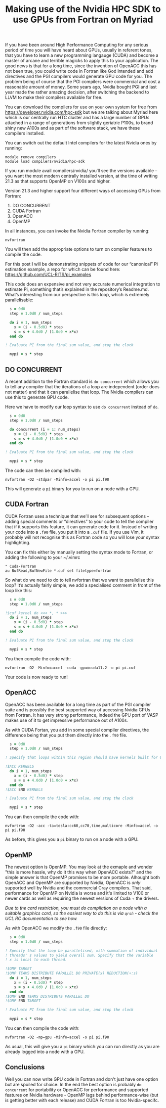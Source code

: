 ﻿---
layout: post
title: Making use of the Nvidia HPC SDK to use GPUs from Fortran on Myriad
---

If you have been around High Performance Computing for any serious period of time you will have heard about GPUs, usually in referent tones, that you have to learn a new programming langauge (CUDA) and become a master of arcane and terrible magicks to apply this to your application.  The good news is that for a long time, since the invention of OpenACC this has not been true, you could write code in Fortran like God intended and add directives and the PGI compilers would generate GPU code for you.  The problem being of course that the PGI compilers were commercial and cost a reasonable amount of money.  Some years ago, Nvidia bought PGI and last year made the rather amazing decision, after switching the backend to LLVM to make their compilers available for free.

You can download the compilers for use on your own system for free from https://developer.nvidia.com/hpc-sdk but we are talking about Myriad here which is our centrally run HTC cluster and has a large number of GPUs attached in a range of generations from slightly geriatric P100s, to brand shiny new A100s and as part of the software stack, we have these compilers installed.

You can switch out the default Intel compilers for the latest Nvidia ones by running:

```
module remove compilers
module load compilers/nvidia/hpc-sdk
```

If you run module avail compilers/nvidia/ you’ll see the versions available – you want the most modern centrally installed version, at the time of writing 21.3 as that supports OpenMP on V100s and higher.

Version 21.3 and higher support four different ways of accessing GPUs from Fortran:
1. DO CONCURRENT
2. CUDA Fortran
3. OpenACC
4. OpenMP

In all instances, you can invoke the Nvidia Fortran compiler by running:

```
nvfortran
```

You will then add the appropriate options to turn on compiler features to compile the code.

For this post I will be demonstrating snippets of code for our “canonical” Pi estimation example, a repo for which can be found here: https://github.com/UCL-RITS/pi_examples

This code does an expensive and not very accurate numerical integration to estimate Pi, something that’s explained in the repository’s Readme.md.  What’s interesting from our perspective is this loop, which is extremely parallelisable:

```fortran
  s = 0d0
  step = 1.0d0 / num_steps

  do i = 1, num_steps
    x = (i - 0.5d0) * step
    s = s + 4.0d0 / (1.0d0 + x*x)
  end do

! Evaluate PI from the final sum value, and stop the clock

  mypi = s * step
```

## DO CONCURRENT

A recent addition to the Fortran standard is `do concurrent` which allows you to tell any compiler that the iterations of a loop are independent (order does not matter) and that it can parallelise that loop.  The Nvidia compilers can use this to generate GPU code.

Here we have to modify our loop syntax to use `do concurrent` instead of `do`.

```fortran
  s = 0d0
  step = 1.0d0 / num_steps

  do concurrent (i = 1: num_steps)
    x = (i - 0.5d0) * step
    s = s + 4.0d0 / (1.0d0 + x*x)
  end do

! Evaluate PI from the final sum value, and stop the clock

  mypi = s * step
```

The code can then be compiled with:

```
nvfortran -O2 -stdpar -Minfo=accel -o pi pi.f90
```

This will generate a `pi` binary for you to run on a node with a GPU.

## CUDA Fortran

CUDA Fortran uses a technique that we’ll see for subsequent options – adding special comments or “directives” to your code to tell the compiler that if it supports this feature, it can generate code for it.  Instead of writing your code into a `.f90` file, you put it into a `.cuf` file.  If you use Vim, it probably will not recognise this as Fortran code so you will lose your syntax highlighting.

You can fix this either by manually setting the syntax mode to Fortran, or adding the following to your ~/.vimrc

```vim
" Cuda-Fortran
au BufRead,BufNewFile *.cuf set filetype=fortran
```

So what do we need to do to tell nvfortran that we want to parallelise this loop?  It’s actually fairly simple, we add a specialised comment in front of the loop like this:

```fortran
  s = 0d0
  step = 1.0d0 / num_steps

!$cuf kernel do <<< *, * >>>
  do i = 1, num_steps
    x = (i - 0.5d0) * step
    s = s + 4.0d0 / (1.0d0 + x*x)
  end do

! Evaluate PI from the final sum value, and stop the clock

  mypi = s * step

```

You then compile the code with:

```
nvfortran -O2 -Minfo=accel -cuda -gpu=cuda11.2 -o pi pi.cuf
```

Your code is now ready to run!

## OpenACC

OpenACC has been available for a long time as part of the PGI compiler suite and is possibly the best supported way of accessing Nvidia GPUs from Fortran. It has very strong performance, indeed the GPU port of VASP makes use of it to get impressive performance out of A100s.

As with CUDA Fortan, you add in some special compiler directives, the difference being that you put them directly into the `.f90` file.

```fortran
  s = 0d0
  step = 1.0d0 / num_steps

! Specify that loops within this region should have kernels built for GPU

!$ACC KERNELS
  do i = 1, num_steps
    x = (i - 0.5d0) * step
    s = s + 4.0d0 / (1.0d0 + x*x)
  end do
!$ACC END KERNELS

! Evaluate PI from the final sum value, and stop the clock

  mypi = s * step
```

You can then compile the code with:
```
nvfortran -O2 -acc -ta=tesla:cc60,cc70,time,multicore -Minfo=accel -o pi pi.f90
```

As before, this gives you a `pi` binary to run on a node with a GPU.

## OpenMP

The newest option is OpenMP.  You may look at the exmaple and wonder "this is more hassle, why do it this way when OpenACC exists?" and the simple answer is that OpenMP promises to be more portable.  Alhought both OpenACC and OpenMP are supported by Nvidia, OpenACC is *only* supported well by Nvidia and the commercial Cray compilers.  That said, performance for OpenMP on Nvidia is worse and it's limited to V100 or newer cards as well as requiring the newest versions of Cuda + the drivers.

*Due to the card restriction, you must do compilation on a node with a suitable graphics card, so the easiest way to do this is via `qrsh` - check the UCL RC documentation to see how.*

As with OpenACC we modify the `.f90` file directly:

```fortran
  s = 0d0
  step = 1.0d0 / num_steps

! Specify that the loop be parallelised, with summation of individual
! threads' s values to yield overall sum. Specify that the variable
! x is local to each thread.

!$OMP TARGET 
!$OMP TEAMS DISTRIBUTE PARALLEL DO PRIVATE(x) REDUCTION(+:s)
  do i = 1, num_steps
    x = (i - 0.5d0) * step
    s = s + 4.0d0 / (1.0d0 + x*x)
  end do
!$OMP END TEAMS DISTRIBUTE PARALLEL DO
!$OMP END TARGET

! Evaluate PI from the final sum value, and stop the clock

  mypi = s * step
```

You can then compile the code with:
```
nvfortran -O2 -mp=gpu -Minfo=accel -o pi pi.f90
```
As usual, this will give you a `pi` binary which you can run directly as you are already logged into a node with a GPU.

## Conclusions

Well you can now write GPU code in Fortran and don't just have one option but are spoiled for choice.  In the end the best option is probably `do concurrent` for portability or OpenACC for performance and supported features on Nvidia hardware - OpenMP lags behind performance-wise (but is getting better with each release) and CUDA Fortran is too Nvidia-specifc.